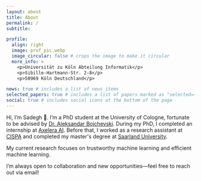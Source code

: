 ```yaml
---
layout: about
title: About
permalink: /
subtitle:

profile:
  align: right
  image: prof_pic.webp
  image_circular: false # crops the image to make it circular
  more_info: >
    <p>Universität zu Köln Abteilung Informatik</p>
    <p>Sibille-Hartmann-Str. 2-8</p>
    <p>50969 Köln Deutschland</p>

news: true # includes a list of news items
selected_papers: true # includes a list of papers marked as "selected={true}"
social: true # includes social icons at the bottom of the page
---
```


Hi, I’m Sadegh 👋. I’m a PhD student at the University of Cologne, fortunate to be advised by [Dr. Aleksandar Bojchevski](https://abojchevski.github.io/). During my PhD, I completed an internship at [Axelera AI](https://axelera.ai). Before that, I worked as a research assistant at [CISPA](http://cispa.de) and completed my master's degree at [Saarland University](http://saarland-informatics-campus.de).


My current research focuses on trustworthy machine learning and efficient machine learning.

I’m always open to collaboration and new opportunities—feel free to reach out via email!